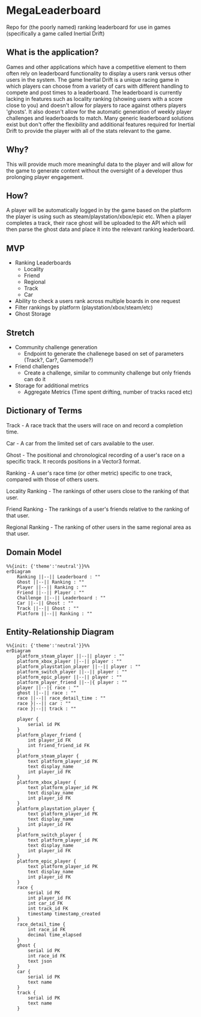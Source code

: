 # MegaLeaderboard

Repo for (the poorly named) ranking leaderboard for use in games (specifically a game called Inertial Drift)

## What is the application?

Games and other applications which have a competitive element to them often rely on leaderboard functionality to display a users rank versus other users in the system.
The game Inertial Drift is a unique racing game in which players can choose from a variety of cars with different handling to compete and post times to a leaderboard.
The leaderboard is currently lacking in features such as locality ranking (showing users with a score close to you) and doesn't allow for players to race against others players 'ghosts'.
It also doesn't allow for the automatic generation of weekly player challenges and leaderboards to match.
Many generic leaderboard solutions exist but don't offer the flexibility and additional features required for Inertial Drift to provide the player with all of the stats relevant to the game.
 
## Why?

This will provide much more meaningful data to the player and will allow for the game to generate content without the oversight of a developer thus prolonging player engagement.

## How?

A player will be automatically logged in by the game based on the platform the player is using such as steam/playstation/xbox/epic etc.
When a player completes a track, their race ghost will be uploaded to the API which will then parse the ghost data and place it into the relevant ranking leaderboard.

## MVP

- Ranking Leaderboards
  - Locality
  - Friend
  - Regional
  - Track
  - Car
- Ability to check a users rank across multiple boards in one request
- Filter rankings by platform (playstation/xbox/steam/etc)
- Ghost Storage

## Stretch

- Community challenge generation
	- Endpoint to generate the challenege based on set of parameters (Track?, Car?, Gamemode?)
- Friend challenges
	- Create a challenge, similar to community challenge but only friends can do it
- Storage for additional metrics
  - Aggregate Metrics (Time spent drifting, number of tracks raced etc)
  
## Dictionary of Terms
Track - A race track that the users will race on and record a completion time.

Car - A car from the limited set of cars available to the user.

Ghost - The positional and chronological recording of a user's race on a specific track. It records positions in a Vector3 format.

Ranking - A user's race time (or other metric) specific to one track, compared with those of others users.

Locality Ranking - The rankings of other users close to the ranking of that user.

Friend Ranking - The rankings of a user's friends relative to the ranking of that user.

Regional Ranking - The ranking of other users in the same regional area as that user.
  
## Domain Model
``` mermaid
%%{init: {'theme':'neutral'}}%%
erDiagram
    Ranking ||--|| Leaderboard : ""
    Ghost ||--|| Ranking : ""
    Player ||--|| Ranking : ""
    Friend ||--|| Player : ""
    Challenge ||--|| Leaderboard : ""
    Car ||--|| Ghost : ""
    Track ||--|| Ghost : ""
    Platform ||--|| Ranking : ""

```

## Entity-Relationship Diagram
``` mermaid
%%{init: {'theme':'neutral'}}%%
erDiagram
    platform_steam_player ||--|| player : ""
    platform_xbox_player ||--|| player : ""
    platform_playstation_player ||--|| player : ""
    platform_switch_player ||--|| player : ""
    platform_epic_player ||--|| player : ""
    platform_player_friend ||--|{ player : ""
    player ||--|{ race : ""
    ghost ||--|| race : ""
    race ||--|| race_detail_time : ""
    race }|--|| car : ""
    race }|--|| track : ""

    player {
        serial id PK
    }
    platform_player_friend {
        int player_id FK
        int friend_friend_id FK
    }
    platform_steam_player {
        text platform_player_id PK
        text display_name
	    int player_id FK
    }
    platform_xbox_player {
        text platform_player_id PK
        text display_name
	    int player_id FK
    }
    platform_playstation_player {
        text platform_player_id PK
        text display_name
	    int player_id FK
    }
    platform_switch_player {
        text platform_player_id PK
        text display_name
	    int player_id FK
    }
    platform_epic_player {
        text platform_player_id PK
        text display_name
	    int player_id FK
    }
    race {
        serial id PK
        int player_id FK
        int car_id FK
        int track_id FK
        timestamp timestamp_created
    }
    race_detail_time {
        int race_id FK
        decimal time_elapsed
    }
    ghost {
        serial id PK
        int race_id FK
        text json
    }
    car {
        serial id PK
        text name
    }
    track {
        serial id PK
        text name
    }
```
